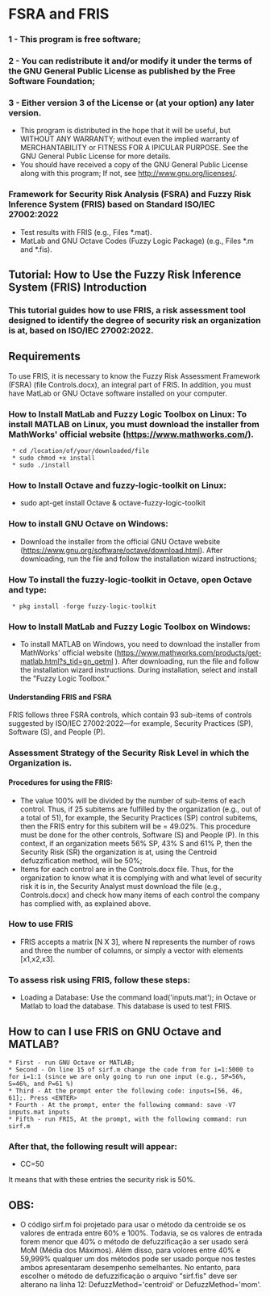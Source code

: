 # FSRA and FRIS
### 1 - This program is free software; 
### 2 - You can redistribute it and/or modify it under the terms of the GNU General Public License as published by the Free Software Foundation; 
### 3 - Either version 3 of the License or (at your option) any later version.                               
   * This program is distributed in the hope that it will be useful,  but WITHOUT ANY WARRANTY; without even the implied warranty of MERCHANTABILITY or FITNESS FOR A IPICULAR PURPOSE.  See the GNU General Public License for more details.                          
   * You should have received a copy of the GNU General Public License along with this program; If not, see <http://www.gnu.org/licenses/>.
### Framework for Security Risk Analysis (FSRA) and Fuzzy Risk Inference System (FRIS) based on Standard ISO/IEC 27002:2022
  * Test results with FRIS (e.g., Files *.mat).                                       
  * MatLab and GNU Octave Codes (Fuzzy Logic Package) (e.g., Files *.m and *.fis).           

## Tutorial: How to Use the Fuzzy Risk Inference System (FRIS) Introduction
### This tutorial guides how to use FRIS, a risk assessment tool designed to identify the degree of security risk an organization is at, based on ISO/IEC 27002:2022.

## Requirements
To use FRIS, it is necessary to know the Fuzzy Risk Assessment Framework (FSRA) (file Controls.docx), an integral part of FRIS. In addition, you must have MatLab or GNU Octave software installed on your computer.

### How to Install MatLab and Fuzzy Logic Toolbox on Linux: To install MATLAB on Linux, you must download the installer from MathWorks' official website (https://www.mathworks.com/).
     * cd /location/of/your/downloaded/file
     * sudo chmod +x install
     * sudo ./install

### How to Install Octave and fuzzy-logic-toolkit on Linux:
  * sudo apt-get install Octave & octave-fuzzy-logic-toolkit

### How to install GNU Octave on Windows: 
  * Download the installer from the official GNU Octave website (https://www.gnu.org/software/octave/download.html). After downloading, run the file and follow the installation wizard instructions;

### How To install the fuzzy-logic-toolkit in Octave, open Octave and type:
     * pkg install -forge fuzzy-logic-toolkit

### How to Install MatLab and Fuzzy Logic Toolbox on Windows: 
  *  To install MATLAB on Windows, you need to download the installer from MathWorks' official website (https://www.mathworks.com/products/get-matlab.html?s_tid=gn_getml ). After downloading, run the file and follow the installation wizard instructions. During installation, select and install the "Fuzzy Logic Toolbox."

#### Understanding FRIS and FSRA
FRIS follows three FSRA controls, which contain 93 sub-items of controls suggested by ISO/IEC 27002:2022—for example, Security Practices (SP), Software (S), and People (P).

### Assessment Strategy of the Security Risk Level in which the Organization is.
#### Procedures for using the FRIS:
  * The value 100% will be divided by the number of sub-items of each control. Thus, if 25 subitems are fulfilled by the organization (e.g., out of a total of 51), for example, the Security Practices (SP) control subitems, then the FRIS entry for this subitem will be = 49.02%. This procedure must be done for the other controls, Software (S) and People (P). In this context, if an organization meets 56% SP, 43% S and 61% P, then the Security Risk (SR) the organization is at, using the Centroid defuzzification method, will be 50%;
  * Items for each control are in the Controls.docx file. Thus, for the organization to know what it is complying with and what level of security risk it is in, the Security Analyst must download the file (e.g., Controls.docx) and check how many items of each control the company has complied with, as explained above.

### How to use FRIS
  * FRIS accepts a matrix [N X 3], where N represents the number of rows and three the number of columns, or simply a vector with elements [x1,x2,x3].
### To assess risk using FRIS, follow these steps:
  * Loading a Database: Use the command load('inputs.mat'); in Octave or Matlab to load the database. This database is used to test FRIS.

## How to can I use FRIS on GNU Octave and MATLAB?
    * First - run GNU Octave or MATLAB;
    * Second - On line 15 of sirf.m change the code from for i=1:5000 to for i=1:1 (since we are only going to run one input (e.g., SP=56%, S=46%, and P=61 %)
    * Third - At the prompt enter the following code: inputs=[56, 46, 61];. Press <ENTER>
    * Fourth - At the prompt, enter the following command: save -V7 inputs.mat inputs
    * Fifth - run FRIS, At the prompt, with the following command: run sirf.m

### After that, the following result will appear:
* CC=50

It means that with these entries the security risk is 50%.

## OBS:
  *  O código sirf.m foi projetado para usar o método da centroide se os valores de entrada entre 60% e 100%. Todavia, se os valores de entrada forem menor que 40% o método de defuzzificação a ser usado será MoM (Média dos Máximos). Além disso, para volores entre 40% e 59,999% qualquer um dos métodos pode ser usado porque nos testes ambos apresentaram desempenho semelhantes. No entanto, para escolher o método de defuzzificação o arquivo "sirf.fis" deve ser alterano na linha 12: DefuzzMethod='centroid' or DefuzzMethod='mom'.
